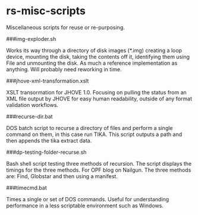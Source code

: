 rs-misc-scripts
===============

Miscellaneous scripts for reuse or re-purposing. 

###img-exploder.sh 

Works its way through a directory of disk images (*.img) creating a loop device, mounting the disk,
taking the contents off it, identifying them using File and unmounting the disk. As much a reference implementation
as anything. Will probably need reworking in time. 

###jhove-xml-transformation.xslt

XSLT transormation for JHOVE 1.0. Focusing on pulling the status from an XML file output by JHOVE for easy
human readability, outside of any format validation workflows. 

###recurse-dir.bat

DOS batch script to recurse a directory of files and perform a single command on them, in this case run TIKA. 
This script outputs a path and then appends the tika extract data. 

###dp-testing-folder-recurse.sh

Bash shell script testing three methods of recursion. The script displays the
timings for the three methods. For OPF blog on Nailgun. The three methods are: 
Find, Globstar and then using a manifest. 

###timecmd.bat

Times a single or set of DOS commands. Useful for understanding performance in 
a less scriptable environment such as Windows. 
